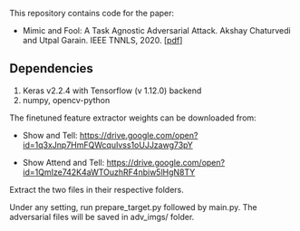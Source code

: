This repository contains code for the paper:

* Mimic and Fool: A Task Agnostic Adversarial Attack. Akshay Chaturvedi and Utpal Garain. IEEE TNNLS, 2020. [[pdf](https://ieeexplore.ieee.org/document/9072347)] 

## Dependencies

1. Keras v2.2.4 with Tensorflow (v 1.12.0) backend
3. numpy, opencv-python

The finetuned feature extractor weights can be downloaded from:

* Show and Tell: https://drive.google.com/open?id=1q3xJnp7HmFQWcquIvss1oUJJzawg73pY

* Show Attend and Tell: https://drive.google.com/open?id=1QmIze742K4aWTOuzhRF4nbiw5lHgN8TY

Extract the two files in their respective folders.

Under any setting, run prepare_target.py followed by main.py. The adversarial files will be saved in adv_imgs/ folder.
